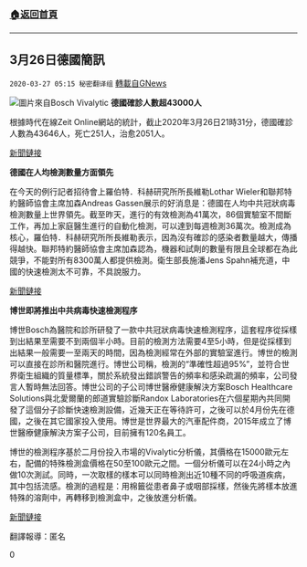 ###  [:house:返回首頁](https://github.com/ourhimalayas/txt)
---

## 3月26日德國簡訊
`2020-03-27 05:15 秘密翻译组` [轉載自GNews](https://gnews.org/zh-hant/154294/)

![](https://s3-ap-northeast-1.amazonaws.com/news.guo.offload.media/wp-content/uploads/2020/03/27051144/DDE2B58B-C6EE-41CB-B4F9-83A83E7E1F5B.jpeg)圖片來自Bosch Vivalytic 
**德國確診人數超43000人**

根據時代在線Zeit Online網站的統計，截止2020年3月26日21時31分，德國確診人數為43646人，死亡251人，治愈2051人。

[新聞鏈接](https://www.zeit.de/wissen/gesundheit/2020-03/coronavirus-deutschland-infektionen-faelle-verbreitung-epidemie-karte)

**德國在人均檢測數量方面領先**

在今天的例行記者招待會上羅伯特．科赫研究所所長維勒Lothar Wieler和聯邦特約醫師協會主席加森Andreas Gassen展示的好消息是：德國在人均中共冠狀病毒檢測數量上世界領先。截至昨天，進行的有效檢測為41萬次，86個實驗室不間斷工作，再加上家庭醫生進行的自動化檢測，可以達到每週檢測36萬次。檢測成為核心，羅伯特．科赫研究所所長維勒表示，因為沒有確診的感染者數量越大，傳播得越快。聯邦特約醫師協會主席加森認為，機器和試劑的數量有限且全球都在為此競爭，不能對所有8300萬人都提供檢測。衛生部長施潘Jens Spahn補充道，中國的快速檢測太不可靠，不具說服力。

[新聞鏈接](https://www.br.de/nachrichten/deutschland-welt/corona-pressekonferenz-immer-mehr-tests-immer-mehr-fragen,RuLKPhc)

**博世即將推出中共病毒快速檢測程序**

博世Bosch為醫院和診所研發了一款中共冠狀病毒快速檢測程序，這套程序從採樣到出結果至需要不到兩個半小時。目前的檢測方法需要4至5小時，但是從採樣到出結果一般需要一至兩天的時間，因為檢測經常在外部的實驗室進行。博世的檢測可以直接在診所和醫院進行。博世公司稱，檢測的“準確性超過95%”，並符合世界衛生組織的質量標準，關於系統發出錯誤警告的頻率和感染疏漏的頻率，公司發言人暫時無法回答。博世公司的子公司博世醫療健康解決方案Bosch Healthcare Solutions與北愛爾蘭的郎道實驗診斷Randox Laboratories在六個星期內共同開發了這個分子診斷快速檢測設備，近幾天正在等待許可，之後可以於4月份先在德國，之後在其它國家投入使用。博世是世界最大的汽車配件商，2015年成立了博世醫療健康解決方案子公司，目前擁有120名員工。

博世的檢測程序基於二月份投入市場的Vivalytic分析儀，其價格在15000歐元左右，配備的特殊檢測盒價格在50至100歐元之間。一個分析儀可以在24小時之內做10次測試。同時，一次取樣的樣本可以同時檢測出近10種不同的呼吸道疾病，其中包括流感。檢測的過程是：用棉籤從患者鼻子或咽部採樣，然後先將樣本放進特殊的溶劑中，再轉移到檢測盒中，之後放進分析儀。

[新聞鏈接](https://www.manager-magazin.de/unternehmen/industrie/coronavirus-robert-bosch-bringt-schnelltest-auf-den-markt-a-1305761.html)

翻譯報導：匿名

0
